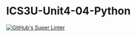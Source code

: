 # ICS3U-Unit4-04-Python

[![GitHub's Super Linter](https://github.com/Aleksandr-Ten/ICS3U-Unit4-04-Python/workflows/GitHub's%20Super%20Linter/badge.svg)](https://github.com/Aleksandr-Ten/ICS3U-Unit4-04-Python/actions)
